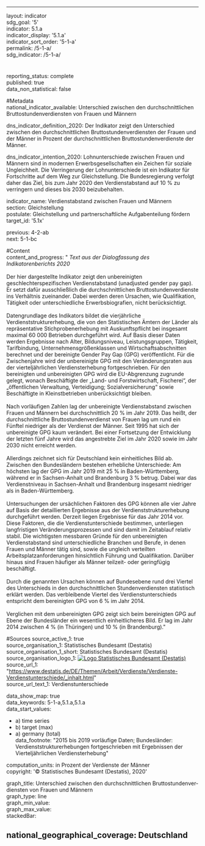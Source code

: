 ---
                   
layout: indicator                   
sdg_goal: '5'                   
indicator: 5.1.a                   
indicator_display: '5.1.a'                   
indicator_sort_order: '5-1-a'                   
permalink: /5-1-a/                   
sdg_indicator: /5-1-a/                   

#                   
reporting_status: complete                   
published: true                   
data_non_statistical: false                   


#Metadata                   
national_indicator_available: Unterschied zwischen den durchschnittlichen Bruttostundenverdiensten von Frauen und Männern                   

dns_indicator_definition_2020: Der Indikator zeigt den Unterschied zwischen den durchschnittlichen Brutto&shy;stun&shy;den&shy;ver&shy;dien&shy;sten der Frauen und der Männer in Prozent der durchschnittlichen Brutto&shy;stun&shy;den&shy;ver&shy;dien&shy;ste der Männer.                   

dns_indicator_intention_2020: Lohnunterschiede zwischen Frauen und Männern sind in modernen Erwerbsgesellschaften ein Zeichen für soziale Ungleichheit. Die Verringerung der Lohnunterschiede ist ein Indikator für Fortschritte auf dem Weg zur Gleichstellung. Die Bundesregierung verfolgt daher das Ziel, bis zum Jahr 2020 den Ver&shy;dienst&shy;ab&shy;stand auf 10&nbsp;% zu verringern und dieses bis 2030 beizubehalten.                   

indicator_name: Ver&shy;dienst&shy;ab&shy;stand zwischen Frauen und Männern                   
section: Gleichstellung                   
postulate: Gleichstellung und partnerschaftliche Aufgabenteilung fördern                   
target_id: '5.1x'                   

previous: 4-2-ab                   
next: 5-1-bc                   

#Content                    
content_and_progress: "<i> Text aus der Dialogfassung des Indikatorenberichts 2020</i><br><br>Der hier dargestellte Indikator zeigt den unbereinigten geschlechterspezifischen Verdienstabstand (unadjusted gender pay gap). Er setzt dafür ausschließlich die durchschnittlichen Bruttostundenverdienste ins Verhältnis zueinander. Dabei werden deren Ursachen, wie Qualifikation, Tätigkeit oder unterschiedliche Erwerbsbiografien, nicht berücksichtigt.<br><br>Datengrundlage des Indikators bildet die vierjährliche Verdienststrukturerhebung, die von den Statistischen Ämtern der Länder als repräsentative Stichprobenerhebung mit Auskunftspflicht bei insgesamt maximal 60&nbsp;000 Betrieben durchgeführt wird. Auf Basis dieser Daten werden Ergebnisse nach Alter, Bildungsniveau, Leistungsgruppen, Tätigkeit, Tarifbindung, Unternehmensgrößenklassen und Wirtschaftsabschnitten berechnet und der bereinigte Gender Pay Gap (GPG) veröffentlicht. Für die Zwischenjahre wird der unbereinigte GPG mit den Veränderungsraten aus der vierteljährlichen Verdiensterhebung fortgeschrieben. Für den bereinigten und unbereinigten GPG wird die EU-Abgrenzung zugrunde gelegt, wonach Beschäftigte der „Land- und Forstwirtschaft, Fischerei“, der „öffentlichen Verwaltung, Verteidigung; Sozialversicherung“ sowie Beschäftigte in Kleinstbetrieben unberücksichtigt bleiben.<br><br>Nach vorläufigen Zahlen lag der unbereinigte Verdienstabstand zwischen Frauen und Männern bei durchschnittlich 20&nbsp;% im Jahr 2019. Das heißt, der durchschnittliche Bruttostundenverdienst von Frauen lag um rund ein Fünftel niedriger als der Verdienst der Männer. Seit 1995 hat sich der unbereinigte GPG kaum verändert. Bei einer Fortsetzung der Entwicklung der letzten fünf Jahre wird das angestrebte Ziel im Jahr 2020 sowie im Jahr 2030 nicht erreicht werden.<br><br>Allerdings zeichnet sich für Deutschland kein einheitliches Bild ab. Zwischen den Bundesländern bestehen erhebliche Unterschiede: Am höchsten lag der GPG im Jahr 2019 mit 25&nbsp;% in Baden-Württemberg, während er in Sachsen-Anhalt und Brandenburg 3&nbsp;% betrug. Dabei war das Verdienstniveau in Sachsen-Anhalt und Brandenburg insgesamt niedriger als in Baden-Württemberg. <br><br>Untersuchungen der ursächlichen Faktoren des GPG können alle vier Jahre auf Basis der detaillierten Ergebnisse aus der Verdienststrukturerhebung durchgeführt werden. Derzeit liegen Ergebnisse für das Jahr 2014 vor. Diese Faktoren, die die Verdienstunterschiede bestimmen, unterliegen langfristigen Veränderungsprozessen und sind damit im Zeitablauf relativ stabil. Die wichtigsten messbaren Gründe für den unbereinigten Verdienstabstand sind unterschiedliche Branchen und Berufe, in denen Frauen und Männer tätig sind, sowie die ungleich verteilten Arbeitsplatzanforderungen hinsichtlich Führung und Qualifikation. Darüber hinaus sind Frauen häufiger als Männer teilzeit- oder geringfügig beschäftigt.<br><br>Durch die genannten Ursachen können auf Bundesebene rund drei Viertel des Unterschieds in den durchschnittlichen Stundenverdiensten statistisch erklärt werden. Das verbleibende Viertel des Verdienstunterschieds entspricht dem bereinigten GPG von 6&nbsp;% im Jahr 2014.<br><br>Verglichen mit dem unbereinigten GPG zeigt sich beim bereinigten GPG auf Ebene der Bundesländer ein wesentlich einheitlicheres Bild. Er lag im Jahr 2014 zwischen 4&nbsp;% (in Thüringen) und 10&nbsp;% (in Brandenburg)."                   

#Sources
source_active_1: true                           
source_organisation_1: Statistisches Bundesamt (Destatis)                           
source_organisation_1_short: Statistisches Bundesamt (Destatis)                           
source_organisation_logo_1: <a href="https://www.destatis.de/DE/Home/_inhalt.html"><img src="https://g205sdgs.github.io/sdg-indicators/public/logos/destatis.png" alt="Logo Statistisches Bundesamt (Destatis)" title="Klicken Sie hier um zu der Homepage der Organisation zu gelangen" /></a>
source_url_1: "https://www.destatis.de/DE/Themen/Arbeit/Verdienste/Verdienste-Verdienstunterschiede/_inhalt.html"                               
source_url_text_1: Verdienstunterschiede                               


data_show_map: true                   
data_keywords: 5-1-a,5.1.a,5.1.a                   
data_start_values: 
 - a) time series
 - b) target (max)
 - a) germany (total)                   
data_footnote: "2015 bis 2019 vorläufige Daten; Bundesländer: Verdienststrukturerhebungen fortgeschrieben mit Ergebnissen der Vierteljährlichen Verdiensterhebung"                   

computation_units: in Prozent der Verdienste der Männer                   
copyright: '&copy; Statistisches Bundesamt (Destatis), 2020'                   

graph_title: Unterschied zwischen den durchschnittlichen Brutto&shy;stun&shy;den&shy;ver&shy;dien&shy;sten von Frauen und Männern                   
graph_type: line                   
graph_min_value:                    
graph_max_value:                    
stackedBar:                    

national_geographical_coverage: Deutschland                   
---
